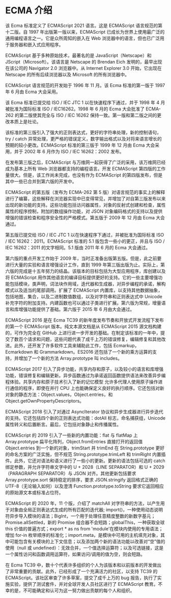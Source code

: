 # ECMA 介绍

该 Ecma 标准定义了 ECMAScript 2021 语言。这是 ECMAScript 语言规范的第十二版。自 1997 年出版第一版以来，ECMAScript 已成长为世界上使用最广泛的通用编程语言之一。它是众所周知的嵌入在 Web 浏览器中的语言，但也已广泛用于服务器和嵌入式应用程序。

ECMAScript 基于多种原始技术，最著名的是 JavaScript（Netscape）和 JScript（Microsoft）。该语言是 Netscape 的 Brendan Eich 发明的，最早出现在该公司的 Navigator 2.0 浏览器中。从 Internet Explorer 3.0 开始，它出现在 Netscape 的所有后续浏览器以及 Microsoft 的所有浏览器中。

ECMAScript 语言规范的开发始于 1996 年 11 月。该 Ecma 标准的第一版于 1997 年 6 月由 Ecma 大会采用。

该 Ecma 标准已提交给 ISO / IEC JTC 1 以在快速程序下通过，并于 1998 年 4 月被批准为国际标准 ISO / IEC16262。1998 年 6 月的 Ecma 大会批准了 ECMA-262 的第二版使其完全与 ISO / IEC 16262 保持一致。第一版和第二版之间的更改本质上是社论。

该标准的第三版引入了强大的正则表达式，更好的字符串处理，新的控制语句，try / catch 异常处理，更严格的错误定义，数字输出格式以及对将来语言增长的预期的较小更改。ECMAScript 标准的第三版于 1999 年 12 月由 Ecma 大会采用，并于 2002 年 6 月作为 ISO / IEC 16262：2002 发布。

在发布第三版之后，ECMAScript 与万维网一起获得了广泛的采用，该万维网已经成为基本上所有 Web 浏览器都支持的编程语言。开发 ECMAScript 第四版的工作量很大。但是，该工作尚未完成，也没有作为 ECMAScript 的第四版发布，但是其中一些已合并到第六版的开发中。

ECMAScript 的第五版（发布为 ECMA-262 第 5 版）对语言规范的事实上的解释进行了编纂，这些解释在浏览器实现中已变得常见，并增加了对自第三版发布以来出现的新功能的支持。这些功能包括访问器属性，对象的反射式创建和检查，属性属性的程序控制，附加的数组操作功能，对 JSON 对象编码格式的支持以及提供增强的错误检查和程序安全性的严格模式。第五版于 2009 年 12 月由 Ecma 大会通过。

第五版已提交给 ISO / IEC JTC 1 以在快速程序下通过，并被批准为国际标准 ISO / IEC 16262：2011。ECMAScript 标准的 5.1 版包含一些小的更正，并且与 ISO / IEC 16262：2011 的文字相同。5.1 版由 2011 年 6 月的 Ecma 大会通过。

第六版的重点开发工作始于 2009 年，当时正准备出版第五版。但是，此之前要进行大量的实验和语言增强设计工作，直到 1999 年第三版出版为止。实际上，第六版的完成是十五年努力的结晶。该版本的目标包括为大型应用程序，库创建以及将 ECMAScript 用作其他语言的编译目标提供更好的支持。它的一些主要增强功能包括模块，类声明，词法块作用域，迭代器和生成器，对异步编程的承诺，解构模式以及适当的尾部调用。扩展了 ECMAScript 内置库，以支持其他数据抽象，包括地图，集合，以及二进制数值数组，以及对字符串和正则表达式中 Unicode 补充字符的附加支持。内建函数也可以通过子类进行扩展。第六版为常规，增量语言和库增强功能提供了基础。第六版于 2015 年 6 月由大会通过。

ECMAScript 2016 是在 Ecma TC39 的新年度发布节奏和开放式开发流程下发布的第一个 ECMAScript 版本。纯文本源文档是从 ECMAScript 2015 源文档构建的，可作为完全在 GitHub 上进行进一步开发的基础。在制定该标准的一年中，提交了数百个请求和问题，这些问题代表了成千上万的错误修复，编辑修复和其他改进。此外，还开发了许多软件工具来辅助此工作，包括 Ecmarkup，Ecmarkdown 和 Grammarkdown。ES2016 还包括了一个新的乘方运算的支持，并增加了一个新的方法 Array.prototype 叫 includes。

ECMAScript 2017 引入了异步功能，共享内存和原子，以及较小的语言和库增强功能，错误修复和编辑更新。异步函数通过为承诺返回函数提供语法来改善异步编程体验。共享内存和原子技术引入了新的记忆模型 允许多代理人使用原子操作进行通信的程序，即使在并行 CPU 上也能确保定义良好的执行顺序。它还包括对新对象的静态方法：Object.values，Object.entries，和 Object.getOwnPropertyDescriptors。

ECMAScript 2018 引入了对通过 AsyncIterator 协议和异步生成器进行异步迭代的支持。它还包括四个新的正则表达式功能：dotAll 标志，命名捕获组，Unicode 属性转义和后置断言。最后，它包括对象静止和传播属性。

ECMAScript 的 2019 引入了一些新的内置功能：flat 与 flatMap 上 Array.prototype 扁平化阵列，Object.fromEntries 直接打开的返回值 Object.entries 到一个新的对象，trimStart 并 trimEnd 在 String.prototype 更好的命名方案的广泛实施，但不规范 String.prototype.trimLeft 和 trimRight 内置插件。此外，它还对语法和语义进行了一些小的更新。更新的语法包括可选的 catch 绑定参数，并允许字符串文字中的 U + 2028（LINE SEPARATOR）和 U + 2029（PARAGRAPH SEPARATOR）与 JSON 对齐。其他更新包括要求 Array.prototype.sort 保持稳定的排序，要求 JSON.stringify 返回格式正确的 UTF-8（无论输入如何）以及澄清 Function.prototype.toString 要求它返回相应的原始源文本或标准占位符。

ECMAScript 的 2020 年，11 个版，介绍了 matchAll 对字符串的方法，以产生用于对象由全局正则表达式生成的所有匹配的迭代器; import()，一种使用动态说明符异步导入模块的语法；BigInt，一个用于处理任意精度整数的新数字基元；Promise.allSettled，新的 Promise 组合器不会短路；globalThis，一种获取全球 this 价值的普遍方式；export \* as ns from 'module'在模块内使用的专用语法；增加 for-in 枚举顺序的标准化；import.meta，是模块中可用的主机填充对象，其中可能包含有关模块的上下文信息；以及添加两个新的语法功能以改善对“空”值的使用（null 或 undefined）：无效合并，一个值选择运算符；以及可选链接，这是一个属性访问和函数调用运算符，如果访问/调用的值为空，则会短路。

在 Ecma TC39 中，数十个代表许多组织的个人为该版本和以前版本的开发做出了非常重要的贡献。此外，已经形成了一个充满活力的社区，以支持 TC39 的 ECMAScript。该社区审查了许多草案，提交了成千上万的 bug 报告，执行了实施实验，提供了测试套件，并对全球开发人员社区进行了 ECMAScript 教育。不幸的是，不可能确定和认可为这一努力做出贡献的每个人和组织。

